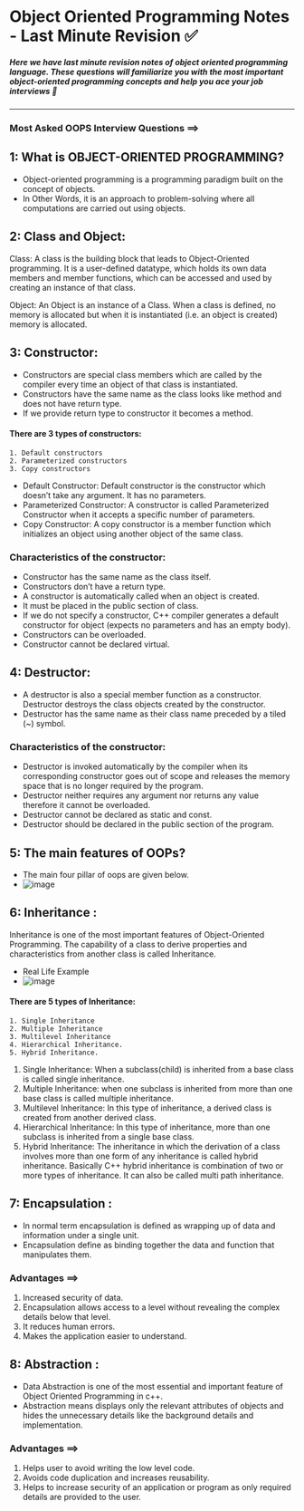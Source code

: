 # Object Oriented Programming Notes - Last Minute Revision ✅

##### Here we have last minute revision notes of object oriented programming language. These questions will familiarize you with the most important object-oriented programming concepts and help you ace your job interviews 🙌

--- 
### Most Asked OOPS Interview Questions ==>

## 1: What is OBJECT-ORIENTED PROGRAMMING?
- Object-oriented programming is a programming paradigm built on the concept of objects.
- In Other Words, it is an approach to problem-solving where all computations are carried out using objects.

## 2: Class and Object:
 Class: A class is the building block that leads to Object-Oriented programming. It is a user-defined datatype, which holds its own data members and member functions, which can be accessed and used by creating an instance of that class.

 Object: An Object is an instance of a Class. When a class is defined, no memory is allocated but when it is instantiated (i.e. an object is created) memory is allocated.

## 3: Constructor:
- Constructors are special class members which are called by the compiler every time an object of that class is instantiated.
- Constructors have the same name as the class looks like method and does not have return type.
- If we provide return type to constructor it becomes a method.
#### There are 3 types of constructors:
    1. Default constructors
    2. Parameterized constructors
    3. Copy constructors
- Default Constructor: Default constructor is the constructor which doesn’t take any argument. It has no parameters.
- Parameterized Constructor: A constructor is called Parameterized Constructor when it accepts a specific number of parameters.
- Copy Constructor: A copy constructor is a member function which initializes an object using another object of the same class.
### Characteristics of the constructor:
- Constructor has the same name as the class itself.
- Constructors don’t have a return type.
- A constructor is automatically called when an object is created.
- It must be placed in the public section of class.
- If we do not specify a constructor, C++ compiler generates a default constructor for object (expects no parameters and has an empty body).
- Constructors can be overloaded.
- Constructor cannot be declared virtual.

## 4: Destructor:
- A destructor is also a special member function as a constructor. Destructor destroys the class objects created by the constructor.
- Destructor has the same name as their class name preceded by a tiled (~) symbol.
### Characteristics of the constructor:
- Destructor is invoked automatically by the compiler when its corresponding constructor goes out of scope and releases the memory space that is no longer required by the program.
- Destructor neither requires any argument nor returns any value therefore it cannot be overloaded.
- Destructor cannot be declared as static and const.
- Destructor should be declared in the public section of the program.
       
## 5: The main features of OOPs?
- The main four pillar of oops are given below.
- ![image](https://github.com/Shubham-Bhoite/LastMinuteRevision-OOP/assets/117765637/d28b2139-be6b-485e-af8d-b58c22c61f9c)

## 6: Inheritance :
Inheritance is one of the most important features of Object-Oriented Programming. The capability of a class to derive properties and characteristics from another class is called Inheritance.
- Real Life Example
- ![image](https://github.com/Shubham-Bhoite/LastMinuteRevision-OOP/assets/117765637/b2f22891-5a09-45d6-9ef0-c729fe42cc94)

#### There are 5 types of Inheritance:
    1. Single Inheritance
    2. Multiple Inheritance
    3. Multilevel Inheritance
    4. Hierarchical Inheritance.
    5. Hybrid Inheritance.

1) Single Inheritance: When a subclass(child) is inherited from a base class is called single inheritance.
2) Multiple Inheritance: when one subclass is inherited from more than one base class is called multiple inheritance.
3) Multilevel Inheritance: In this type of inheritance, a derived class is created from another derived class.
4) Hierarchical Inheritance: In this type of inheritance, more than one subclass is inherited from a single base class.
5) Hybrid Inheritance: The inheritance in which the derivation of a class involves more than one form of any inheritance is called hybrid inheritance. Basically C++ hybrid inheritance is combination of two or more types of inheritance. It can also be called multi path inheritance.

## 7: Encapsulation :
- In normal term encapsulation is defined as wrapping up of data and information under a single unit.
- Encapsulation define as binding together the data and function that manipulates them.

### Advantages ==>
1) Increased security of data.
2) Encapsulation allows access to a level without revealing the complex details below that level.
3) It reduces human errors.
4) Makes the application easier to understand.

## 8: Abstraction :
- Data Abstraction is one of the most essential and important feature of Object Oriented Programming in c++.
- Abstraction means displays only the relevant attributes of objects and hides the unnecessary details like the background details and implementation.

### Advantages ==>
1) Helps user to avoid writing the low level code.
2) Avoids code duplication and increases reusability.
3) Helps to increase security of an application or program as only required details are provided to the user.

